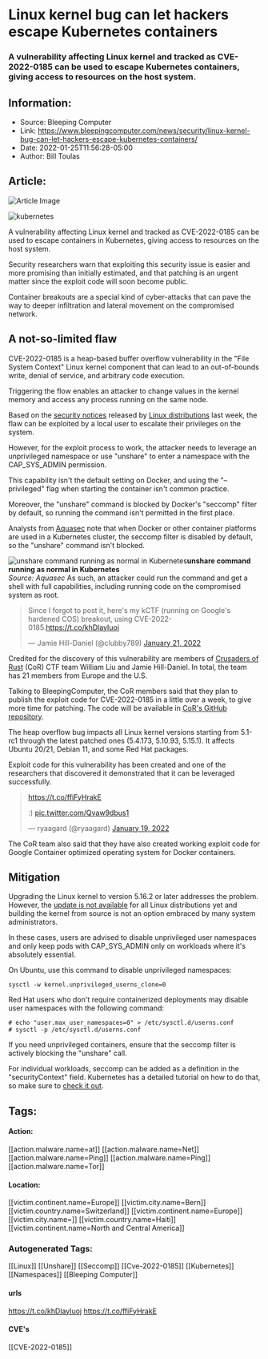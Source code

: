 # Linux kernel bug can let hackers escape Kubernetes containers
### A vulnerability affecting Linux kernel and tracked as CVE-2022-0185 can be used to escape Kubernetes containers, giving access to resources on the host system.

## Information:
+ Source: Bleeping Computer
+ Link: https://www.bleepingcomputer.com/news/security/linux-kernel-bug-can-let-hackers-escape-kubernetes-containers/
+ Date: 2022-01-25T11:56:28-05:00
+ Author: Bill Toulas


## Article:
![Article Image](https://www.bleepstatic.com/content/hl-images/2020/12/08/1_0_Kubernetes.jpg)

![kubernetes](https://www.bleepstatic.com/content/hl-images/2020/12/08/1_0_Kubernetes.jpg?rand=523516580)


A vulnerability affecting Linux kernel and tracked as CVE-2022-0185 can be used to escape containers in Kubernetes, giving access to resources on the host system.


Security researchers warn that exploiting this security issue is easier and more promising than initially estimated, and that patching is an urgent matter since the exploit code will soon become public.


Container breakouts are a special kind of cyber-attacks that can pave the way to deeper infiltration and lateral movement on the compromised network.


A not-so-limited flaw
---------------------


CVE-2022-0185 is a heap-based buffer overflow vulnerability in the "File System Context" Linux kernel component that can lead to an out-of-bounds write, denial of service, and arbitrary code execution.


Triggering the flow enables an attacker to change values in the kernel memory and access any process running on the same node.


Based on the [security notices](https://access.redhat.com/security/cve/CVE-2022-0185) released by [Linux distributions](https://ubuntu.com/security/CVE-2022-0185) last week, the flaw can be exploited by a local user to escalate their privileges on the system.


However, for the exploit process to work, the attacker needs to leverage an unprivileged namespace or use "unshare" to enter a namespace with the CAP\_SYS\_ADMIN permission.


This capability isn't the default setting on Docker, and using the "–privileged" flag when starting the container isn't common practice.


Moreover, the "unshare" command is blocked by Docker's "seccomp" filter by default, so running the command isn't permitted in the first place.


Analysts from [Aquasec](https://blog.aquasec.com/cve-2022-0185-linux-kernel-container-escape-in-kubernetes) note that when Docker or other container platforms are used in a Kubernetes cluster, the seccomp filter is disabled by default, so the "unshare" command isn't blocked.



![unshare command running as normal in Kubernetes](https://www.bleepstatic.com/images/news/u/1220909/Code%20and%20Details/unshare-full.jpg)**unshare command running as normal in Kubernetes**  
*Source: Aquasec*
As such, an attacker could run the command and get a shell with full capabilities, including running code on the compromised system as root.



> 
> Since I forgot to post it, here's my kCTF (running on Google's hardened COS) breakout, using CVE-2022-0185.<https://t.co/khDlayIuoj>
> 
> 
> — Jamie Hill-Daniel (@clubby789) [January 21, 2022](https://twitter.com/clubby789/status/1484482788313255939?ref_src=twsrc%5Etfw)


Credited for the discovery of this vulnerability are members of [Crusaders of Rust](https://cor.team/) (CoR) CTF team William Liu and Jamie Hill-Daniel. In total, the team has 21 members from Europe and the U.S.


Talking to BleepingComputer, the CoR members said that they plan to publish the exploit code for CVE-2022-0185 in a little over a week, to give more time for patching. The code will be available in [CoR's GitHub repository](https://github.com/Crusaders-of-Rust/CVE-2022-0185).


The heap overflow bug impacts all Linux kernel versions starting from 5.1-rc1 through the latest patched ones (5.4.173, 5.10.93, 5.15.1). It affects Ubuntu 20/21, Debian 11, and some Red Hat packages.


Exploit code for this vulnerability has been created and one of the researchers that discovered it demonstrated that it can be leveraged successfully.



> 
> <https://t.co/ffiFyHrakE>  
> 
> :) [pic.twitter.com/Qvaw9dbus1](https://t.co/Qvaw9dbus1)
> 
> 
> — ryaagard (@ryaagard) [January 19, 2022](https://twitter.com/ryaagard/status/1483592308352294917?ref_src=twsrc%5Etfw)


The CoR team also said that they have also created working exploit code for Google Container optimized operating system for Docker containers.


Mitigation
----------


Upgrading the Linux kernel to version 5.16.2 or later addresses the problem. However, the [update is not available](http://security-tracker.debian.org/tracker/CVE-2022-0185) for all Linux distributions yet and building the kernel from source is not an option embraced by many system administrators.


In these cases, users are advised to disable unprivileged user namespaces and only keep pods with CAP\_SYS\_ADMIN only on workloads where it's absolutely essential. 


On Ubuntu, use this command to disable unprivileged namespaces:



```
sysctl -w kernel.unprivileged_userns_clone=0
```

Red Hat users who don't require containerized deployments may disable user namespaces with the following command:



```
# echo "user.max_user_namespaces=0" > /etc/sysctl.d/userns.conf
# sysctl -p /etc/sysctl.d/userns.conf
```

If you need unprivileged containers, ensure that the seccomp filter is actively blocking the "unshare" call.


For individual workloads, seccomp can be added as a definition in the "securityContext" field. Kubernetes has a detailed tutorial on how to do that, so make sure to [check it out](https://kubernetes.io/docs/tutorials/security/seccomp/#create-pod-that-uses-the-container-runtime-default-seccomp-profile).





## Tags:

#### Action:
[[action.malware.name=at]] [[action.malware.name=Net]] [[action.malware.name=Ping]] [[action.malware.name=Ping]] [[action.malware.name=Tor]]

#### Location:
[[victim.continent.name=Europe]] [[victim.city.name=Bern]] [[victim.country.name=Switzerland]] [[victim.continent.name=Europe]] [[victim.city.name=]] [[victim.country.name=Haiti]] [[victim.continent.name=North and Central America]]

### Autogenerated Tags:
[[Linux]] [[Unshare]] [[Seccomp]] [[Cve-2022-0185]] [[Kubernetes]] [[Namespaces]] [[Bleeping Computer]]
#### urls
https://t.co/khDlayIuoj https://t.co/ffiFyHrakE
#### CVE's
[[CVE-2022-0185]]

